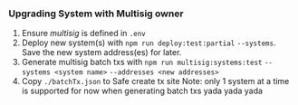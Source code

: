 ### Upgrading System with Multisig owner

1. Ensure _multisig_ is defined in `.env`
2. Deploy new system(s) with `npm run deploy:test:partial` `--systems`. Save the new system address(es) for later.
3. Generate multisig batch txs with `npm run multisig:systems:test` `--systems <system name>` `--addresses <new addresses>`
4. Copy `./batchTx.json` to Safe create tx site
   Note: only 1 system at a time is supported for now when generating batch txs
   yada yada yada
